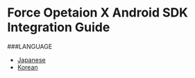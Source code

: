 # Force Opetaion X Android SDK Integration Guide

###LANGUAGE
* [Japanese](./lang/ja/README.md)
* [Korean](./lang/ko/README.md)